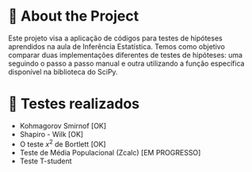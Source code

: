 # 📗 About the Project
Este projeto visa a aplicação de códigos para testes de hipóteses aprendidos na aula de Inferência Estatística. Temos como objetivo comparar duas implementações diferentes de testes de hipóteses: uma seguindo o passo a passo manual e outra utilizando a função específica disponível na biblioteca do SciPy.

# 🧪 Testes realizados
- Kohmagorov Smirnof [OK]
- Shapiro - Wilk [OK]
- O teste $x^2$ de Bortlett [OK]
- Teste de Média Populacional (Zcalc) [EM PROGRESSO]
- Teste T-student
